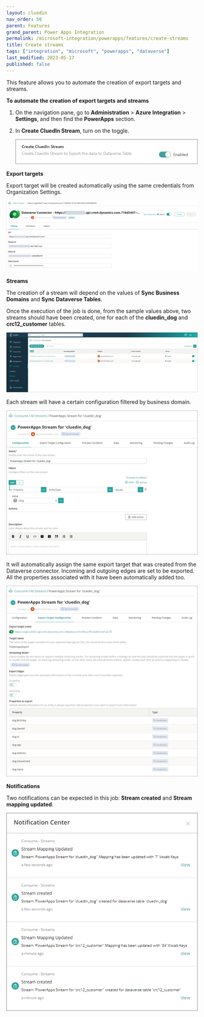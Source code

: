 ```yaml
---
layout: cluedin
nav_order: 50
parent: Features
grand_parent: Power Apps Integration
permalink: /microsoft-integration/powerapps/features/create-streams
title: Create streams
tags: ["integration", "microsoft", "powerapps", "dataverse"]
last_modified: 2023-05-17
published: false
---
```


This feature allows you to automate the creation of export targets and streams.

**To automate the creation of export targets and streams**

1. On the navigation pane, go to **Administration** > **Azure Integration** > **Settings**, and then find the **PowerApps** section.

1. In **Create CluedIn Stream**, turn on the toggle.

    ![Create CluedIn Streams](../images/create-stream-setting.png)

**Export targets**

Export target will be created automatically using the same credentials from Organization Settings.

![CluedIn Export Target](../images/create-export-target.png)

**Streams**

The creation of a stream will depend on the values of **Sync Business Domains** and **Sync Dataverse Tables**.

Once the execution of the job is done, from the sample values above, two streams should have been created, one for each of the **cluedin_dog** and **crc12_customer** tables.

![CluedIn Streams](../images/cluedin-stream.png)

Each stream will have a certain configuration filtered by business domain.

![CluedIn Stream Configuration](../images/cluedin-stream-configuration.png)

It will automatically assign the same export target that was created from the Dataverse connector. Incoming and outgoing edges are set to be exported. All the properties associated with it have been automatically added too.

![CluedIn Stream Export Target Configuration](../images/cluedin-stream-export-target-configuration.png)

**Notifications**

Two notifications can be expected in this job: **Stream created** and **Stream mapping updated**.

![CluedIn Streams Notifications](../images/cluedin-stream-notification.png)
